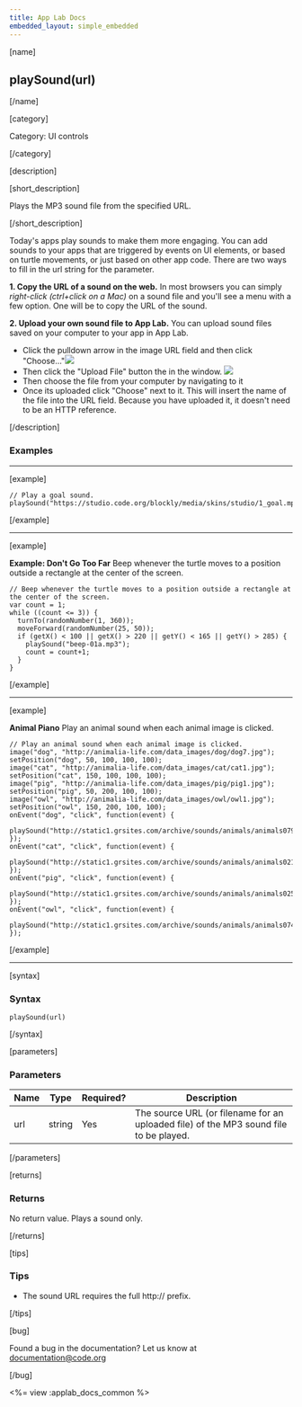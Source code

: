 ```yaml
---
title: App Lab Docs
embedded_layout: simple_embedded
---
```


[name]

## playSound(url)

[/name]

[category]

Category: UI controls

[/category]

[description]

[short_description]

Plays the MP3 sound file from the specified URL.

[/short_description]

Today's apps play sounds to make them more engaging. You can add sounds to your apps that are triggered by events on UI elements, or based on turtle movements, or just based on other app code. There are two ways to fill in the url string for the parameter.

**1. Copy the URL of a sound on the web.**
In most browsers you can simply *right-click (ctrl+click on a Mac)* on a sound file and you'll see a menu with a few option. One will be to copy the URL of the sound.

**2. Upload your own sound file to App Lab.**
You can upload sound files saved on your computer to your app in App Lab.

- Click the pulldown arrow in the image URL field and then click "Choose..."![](https://images.code.org/fd732bd6408f4b057f25b1dad946cb13-image-1447331874346.jpg)
- Then click the "Upload File" button the in the window.
![](https://images.code.org/4e33ebc4011b5eb6590f573ada3ed1da-image-1444241056243.04.04%20PM.png)
- Then choose the file from your computer by navigating to it
- Once its uploaded click "Choose" next to it.  This will insert the name of the file into the URL field.  Because you have uploaded it, it doesn't need to be an HTTP reference.

[/description]

### Examples
____________________________________________________

[example]

```
// Play a goal sound.
playSound("https://studio.code.org/blockly/media/skins/studio/1_goal.mp3");
```

[/example]

____________________________________________________

[example]

**Example: Don't Go Too Far** Beep whenever the turtle moves to a position outside a rectangle at the center of the screen.

```
// Beep whenever the turtle moves to a position outside a rectangle at the center of the screen.
var count = 1;
while ((count <= 3)) {
  turnTo(randomNumber(1, 360));
  moveForward(randomNumber(25, 50));
  if (getX() < 100 || getX() > 220 || getY() < 165 || getY() > 285) {
    playSound("beep-01a.mp3");
    count = count+1;
  }
}
```

[/example]

____________________________________________________

[example]

**Animal Piano** Play an animal sound when each animal image is clicked.

```
// Play an animal sound when each animal image is clicked. 
image("dog", "http://animalia-life.com/data_images/dog/dog7.jpg");
setPosition("dog", 50, 100, 100, 100);
image("cat", "http://animalia-life.com/data_images/cat/cat1.jpg");
setPosition("cat", 150, 100, 100, 100);
image("pig", "http://animalia-life.com/data_images/pig/pig1.jpg");
setPosition("pig", 50, 200, 100, 100);
image("owl", "http://animalia-life.com/data_images/owl/owl1.jpg");
setPosition("owl", 150, 200, 100, 100);
onEvent("dog", "click", function(event) {
  playSound("http://static1.grsites.com/archive/sounds/animals/animals079.mp3");
});
onEvent("cat", "click", function(event) {
  playSound("http://static1.grsites.com/archive/sounds/animals/animals021.mp3");
});
onEvent("pig", "click", function(event) {
  playSound("http://static1.grsites.com/archive/sounds/animals/animals025.mp3");
});
onEvent("owl", "click", function(event) {
  playSound("http://static1.grsites.com/archive/sounds/animals/animals074.mp3");
});
```

[/example]
____________________________________________________


[syntax]

### Syntax

```
playSound(url)
```

[/syntax]

[parameters]

### Parameters

| Name  | Type | Required? | Description |
|-----------------|------|-----------|-------------|
| url | string | Yes | The source URL (or filename for an uploaded file) of the MP3 sound file to be played. |

[/parameters]

[returns]

### Returns
No return value. Plays a sound only.

[/returns]

[tips]

### Tips

- The sound URL requires the full http:// prefix.

[/tips]

[bug]

Found a bug in the documentation? Let us know at documentation@code.org

[/bug]

<%= view :applab_docs_common %>
